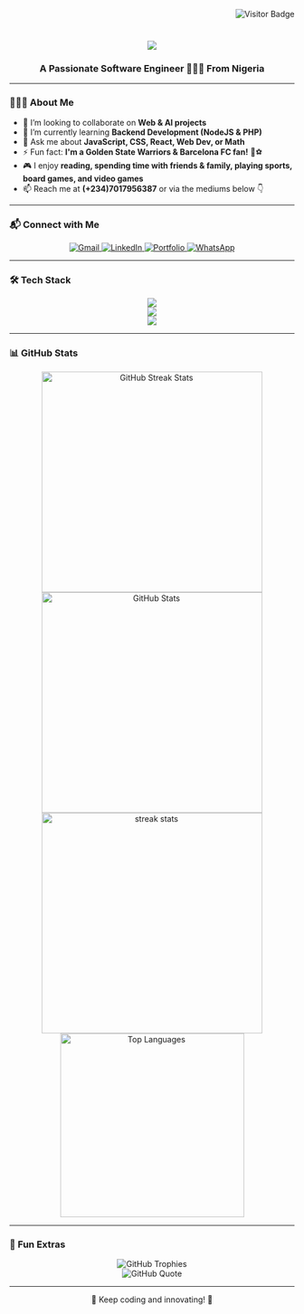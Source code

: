 <p align="right">
    <img src="https://visitor-badge.laobi.icu/badge?page_id=realkendo.realkendo" alt="Visitor Badge"/>
</p>

<h1 align="center">
    <img src="https://readme-typing-svg.herokuapp.com/?font=Righteous&size=35&center=true&vCenter=true&width=500&height=70&duration=4000&lines=Hello+World!+👋;+I'm+K3nd0+👨🏿‍💻;Welcome+to+my+GitHub!" />
</h1>

<h3 align="center">A Passionate Software Engineer 👨🏿‍💻 From Nigeria</h3>

---

### 👨🏿‍💻 About Me

- 🔭 I’m looking to collaborate on **Web & AI projects**
- 🌱 I’m currently learning **Backend Development (NodeJS & PHP)**
- 💬 Ask me about **JavaScript, CSS, React, Web Dev, or Math**
- ⚡ Fun fact: **I'm a Golden State Warriors & Barcelona FC fan!** 🏀⚽
- 🎮 I enjoy **reading, spending time with friends & family, playing sports, board games, and video games**
- 📫 Reach me at **(+234)7017956387** or via the mediums below 👇

---

### 📬 Connect with Me

<p align="center"> 
  <a href="mailto:kennethistifanus1@gmail.com">
    <img src="https://img.shields.io/badge/Gmail-D14836?style=for-the-badge&logo=gmail&logoColor=white" alt="Gmail"/>
  </a>
  <a href="https://linkedin.com/in/kenneth-istifanus-aa9a361a1">
    <img src="https://img.shields.io/badge/LinkedIn-0077B5?style=for-the-badge&logo=linkedin&logoColor=white" alt="LinkedIn"/>
  </a>
  <a href="https://kendo-portfolio.vercel.app">
     <img src="https://img.shields.io/badge/Portfolio-ffcc00?style=for-the-badge&logo=firefox&logoColor=black" alt="Portfolio"/>
  </a>
  <a href="https://wa.me/2347017956387">
     <img src="https://img.shields.io/badge/WhatsApp-25D366?style=for-the-badge&logo=whatsapp&logoColor=white" alt="WhatsApp"/>
  </a>
</p>

---

### 🛠️ Tech Stack

<p align="center">
    <img src="https://skillicons.dev/icons?i=html,css,javascript,bootstrap,tailwind,react,figma" /><br>
    <img src="https://skillicons.dev/icons?i=nodejs,express,typescript,mongodb,nextjs,git,github" /><br>
    <img src="https://skillicons.dev/icons?i=wordpress,vscode,firebase,mysql,python,sklearn,flask" />
</p>

---

### 📊 GitHub Stats

<p align="center">
  <img width=390 src="https://github-readme-streak-stats.herokuapp.com/?user=realkendo&theme=react&border_radius=10" alt="GitHub Streak Stats"/>
  <img width=390 src="https://github-readme-stats.vercel.app/api?username=realkendo&show_icons=true&theme=react&rank_icon=github&border_radius=10" alt="GitHub Stats" />
  <img width=390 src="https://github-readme-streak-stats.herokuapp.com/?user=realkendo&count_private=true&theme=react&border_radius=10" alt="streak stats"/>

  <br/>
  <img width=325 src="https://github-readme-stats.vercel.app/api/top-langs/?username=realkendo&hide=html&langs_count=8&layout=compact&theme=react&border_radius=10" alt="Top Languages" />
</p>

---

### 🚀 Fun Extras

<p align="center">
  <img src="https://github-profile-trophy.vercel.app/?username=realkendo&theme=radical&margin-w=15&margin-h=15" alt="GitHub Trophies" />
  <br>
  <img src="https://quotes-github-readme.vercel.app/api?type=horizontal&theme=radical" alt="GitHub Quote" />
</p>

---

<p align="center">🚀 Keep coding and innovating! 🚀</p>
